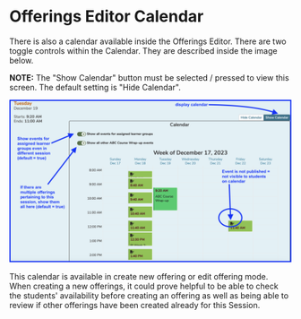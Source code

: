 # Offerings Editor Calendar

There is also a calendar available inside the Offerings Editor. There are two toggle controls within the Calendar. They are described inside the image below.

**NOTE:** The "Show Calendar" button must be selected / pressed to view this screen. The default setting is "Hide Calendar".

![Offerings Editor Calendar](../../images/edit_offering/offerings_editor_calendar.png)

This calendar is available in create new offering or edit offering mode. When creating a new offerings, it could prove helpful to be able to check the students' availability before creating an offering as well as being able to review if other offerings have been created already for this Session.

